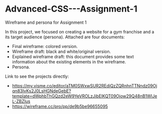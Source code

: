 # Advanced-CSS---Assignment-1
Wireframe and persona for Assignment 1

In this project, we focused on creating a website for a gym franchise and a its target audience (persona).
Attached are four documents:
- Final wireframe: colored version. 
- Wireframe draft: black and white/original version.
- Explained wireframe draft: this document provides some text information about the existing elements in the wireframe.
- Persona. 


Link to see the projects directly: 

- https://my.visme.co/editor/aTM0SWxwSUR2REdiQzZQRnhnTTNndz09Ojqn83IvKs2J0LsHGNdeGebE?template=dWphbThGQzd2eW9YeVROLzJibElKQT09Ojow29Q48nB1WlJeL-ZBZIus
- https://wireframe.cc/pro/pp/de9b5be96655095
